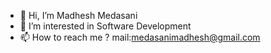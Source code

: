 - 👋 Hi, I’m Madhesh Medasani
- 👀 I’m interested in Software Development
- 📫 How to reach me ? mail:medasanimadhesh@gmail.com

<!---
Madhesh-Dev/Madhesh-Dev is a ✨ special ✨ repository because its `README.md` (this file) appears on your GitHub profile.
You can click the Preview link to take a look at your changes.
--->
